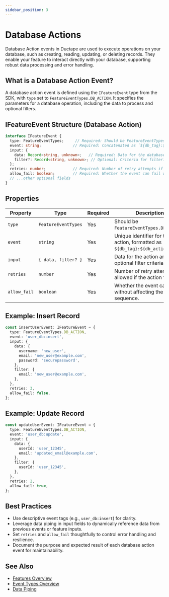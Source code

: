 ```yaml
---
sidebar_position: 3
---
```


# Database Actions

Database Action events in Ductape are used to execute operations on your database, such as creating, reading, updating, or deleting records. They enable your feature to interact directly with your database, supporting robust data processing and error handling.

## What is a Database Action Event?

A database action event is defined using the `IFeatureEvent` type from the SDK, with `type` set to `FeatureEventTypes.DB_ACTION`. It specifies the parameters for a database operation, including the data to process and optional filters.

## IFeatureEvent Structure (Database Action)

```typescript
interface IFeatureEvent {
  type: FeatureEventTypes;     // Required: Should be FeatureEventTypes.DB_ACTION
  event: string;              // Required: Concatenated as `${db_tag}:${db_action_tag}`
  input: {
    data: Record<string, unknown>;   // Required: Data for the database action
    filter?: Record<string, unknown>; // Optional: Criteria for filtering records
  };
  retries: number;            // Required: Number of retry attempts if the action fails
  allow_fail: boolean;        // Required: Whether the event can fail without affecting the overall sequence
  // ...other optional fields
}
```

## Properties

| Property     | Type                          | Required | Description                                                                                  |
|--------------|-------------------------------|----------|----------------------------------------------------------------------------------------------|
| `type`       | `FeatureEventTypes`           | Yes      | Should be `FeatureEventTypes.DB_ACTION`.                                                     |
| `event`      | `string`                      | Yes      | Unique identifier for the action, formatted as `${db_tag}:${db_action_tag}`.                 |
| `input`      | `{ data, filter? }`           | Yes      | Data for the action and optional filter criteria.                                            |
| `retries`    | `number`                      | Yes      | Number of retry attempts allowed if the action fails.                                        |
| `allow_fail` | `boolean`                     | Yes      | Whether the event can fail without affecting the overall sequence.                           |

## Example: Insert Record

```typescript
const insertUserEvent: IFeatureEvent = {
  type: FeatureEventTypes.DB_ACTION,
  event: 'user_db:insert',
  input: {
    data: {
      username: 'new_user',
      email: 'new_user@example.com',
      password: 'securepassword',
    },
    filter: {
      email: 'new_user@example.com',
    },
  },
  retries: 3,
  allow_fail: false,
};
```

## Example: Update Record

```typescript
const updateUserEvent: IFeatureEvent = {
  type: FeatureEventTypes.DB_ACTION,
  event: 'user_db:update',
  input: {
    data: {
      userId: 'user_12345',
      email: 'updated_email@example.com',
    },
    filter: {
      userId: 'user_12345',
    },
  },
  retries: 2,
  allow_fail: true,
};
```

## Best Practices
- Use descriptive event tags (e.g., `user_db:insert`) for clarity.
- Leverage data piping in input fields to dynamically reference data from previous events or feature inputs.
- Set `retries` and `allow_fail` thoughtfully to control error handling and resilience.
- Document the purpose and expected result of each database action event for maintainability.

## See Also
- [Features Overview](../../../getting-started.md)
- [Event Types Overview](../)
- [Data Piping](../data-piping.md)